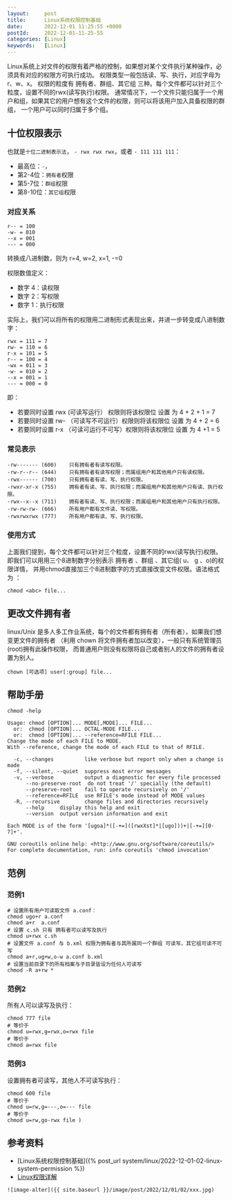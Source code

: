 ```yaml
---
layout:     post
title:      Linux系统权限控制基础
date:       2022-12-01 11:25:55 +0800
postId:     2022-12-01-11-25-55
categories: [Linux]
keywords:   [Linux]
---
```


Linux系统上对文件的权限有着严格的控制，如果想对某个文件执行某种操作，必须具有对应的权限方可执行成功。
权限类型一般包括读、写、执行，对应字母为 r、w、x。
权限的粒度有 拥有者、群组、其它组 三种。每个文件都可以针对三个粒度，设置不同的rwx(读写执行)权限。
通常情况下，一个文件只能归属于一个用户和组，如果其它的用户想有这个文件的权限，则可以将该用户加入具备权限的群组，
一个用户可以同时归属于多个组。

## 十位权限表示
也就是`十位二进制表示法`，
`- rwx rwx rwx`，或者 `- 111 111 111`：
* 最高位：`-`，
* 第2-4位：`拥有者`权限
* 第5-7位：`群组`权限
* 第8-10位：`其它组`权限

### 对应关系

```
r-- = 100
-w- = 010
--x = 001
--- = 000
```
转换成八进制数，则为 r=4, w=2, x=1, -=0

权限数值定义：
* 数字 4：读权限
* 数字 2：写权限
* 数字 1：执行权限

实际上，我们可以将所有的权限用二进制形式表现出来，并进一步转变成八进制数字：
```
rwx = 111 = 7
rw- = 110 = 6
r-x = 101 = 5
r-- = 100 = 4
-wx = 011 = 3
-w- = 010 = 2
--x = 001 = 1
--- = 000 = 0
```

即：
* 若要同时设置 rwx (可读写运行） 权限则将该权限位 设置 为 4 + 2 + 1 = 7
* 若要同时设置 rw- （可读写不可运行）权限则将该权限位 设置 为 4 + 2 = 6
* 若要同时设置 r-x （可读可运行不可写）权限则将该权限位 设置 为 4 +1 = 5

### 常见表示

```
-rw------- (600)    只有拥有者有读写权限。
-rw-r--r-- (644)    只有拥有者有读写权限；而属组用户和其他用户只有读权限。
-rwx------ (700)    只有拥有者有读、写、执行权限。
-rwxr-xr-x (755)    拥有者有读、写、执行权限；而属组用户和其他用户只有读、执行权限。
-rwx--x--x (711)    拥有者有读、写、执行权限；而属组用户和其他用户只有执行权限。
-rw-rw-rw- (666)    所有用户都有文件读、写权限。
-rwxrwxrwx (777)    所有用户都有读、写、执行权限。
```

### 使用方式

上面我们提到，每个文件都可以针对三个粒度，设置不同的rwx(读写执行)权限。
即我们可以用用三个8进制数字分别表示 拥有者 、群组 、其它组( u、 g 、o)的权限详情，
并用chmod直接加三个8进制数字的方式直接改变文件权限。语法格式为 ：
```shell
chmod <abc> file...
```

## 更改文件拥有者
linux/Unix 是多人多工作业系统，每个的文件都有拥有者（所有者），如果我们想变更文件的拥有者
（利用 chown 将文件拥有者加以改变），一般只有系统管理员(root)拥有此操作权限，
而普通用户则没有权限将自己或者别人的文件的拥有者设置为别人。
```shell
chown [可选项] user[:group] file...
```

## 帮助手册
```shell
chmod -help
```
```
Usage: chmod [OPTION]... MODE[,MODE]... FILE...
  or:  chmod [OPTION]... OCTAL-MODE FILE...
  or:  chmod [OPTION]... --reference=RFILE FILE...
Change the mode of each FILE to MODE.
With --reference, change the mode of each FILE to that of RFILE.

  -c, --changes          like verbose but report only when a change is made
  -f, --silent, --quiet  suppress most error messages
  -v, --verbose          output a diagnostic for every file processed
      --no-preserve-root  do not treat '/' specially (the default)
      --preserve-root    fail to operate recursively on '/'
      --reference=RFILE  use RFILE's mode instead of MODE values
  -R, --recursive        change files and directories recursively
      --help     display this help and exit
      --version  output version information and exit

Each MODE is of the form '[ugoa]*([-+=]([rwxXst]*|[ugo]))+|[-+=][0-7]+'.

GNU coreutils online help: <http://www.gnu.org/software/coreutils/>
For complete documentation, run: info coreutils 'chmod invocation'
```

## 范例

### 范例1
```shell
# 设置所有用户可读取文件 a.conf：
chmod ugo+r a.conf 
chmod a+r  a.conf
# 设置 c.sh 只有 拥有者可以读写及执行
chmod u+rwx c.sh
# 设置文件 a.conf 与 b.xml 权限为拥有者与其所属同一个群组 可读写，其它组可读不可写
chmod a+r,ug+w,o-w a.conf b.xml
# 设置当前目录下的所有档案与子目录皆设为任何人可读写
chmod -R a+rw *
```

### 范例2
所有人可以读写及执行：
```shell
chmod 777 file
# 等价于
chmod u=rwx,g=rwx,o=rwx file
# 等价于
chmod a=rwx file
```

### 范例3
设置拥有者可读写，其他人不可读写执行：
```shell
chmod 600 file
# 等价于
chmod u=rw,g=---,o=--- file
# 等价于
chmod u=rw,go-rwx file )
```


## 参考资料
* [Linux系统权限控制基础]({% post_url system/linux/2022-12-01-02-linux-system-permission %})
* [Linux权限详解](https://blog.csdn.net/u013197629/article/details/73608613)

```
![image-alter]({{ site.baseurl }}/image/post/2022/12/01/02/xxx.jpg)
```
